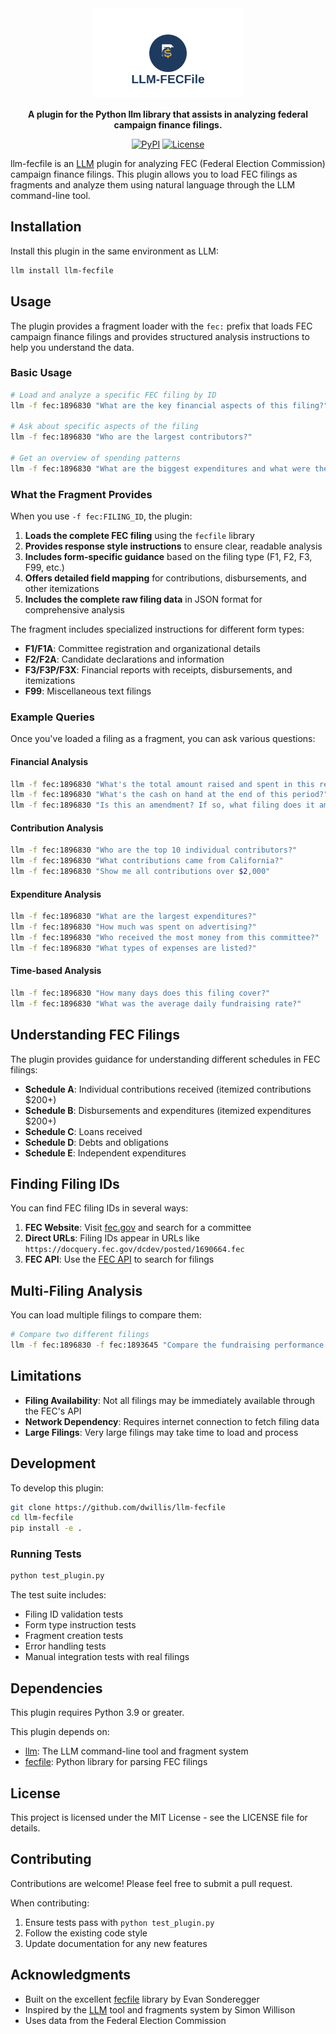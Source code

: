 
<div align="center">
  <img src="https://github.com/dwillis/llm-fecfile/raw/main/logo.svg" alt="" width=240>
  <p><strong>A plugin for the Python llm library that assists in analyzing federal campaign finance filings.</strong></p>

[![PyPI](https://img.shields.io/pypi/v/llm-fecfile.svg)](https://pypi.org/project/llm-fecfile/)
[![License](https://img.shields.io/badge/license-MIT-blue.svg)](https://github.com/user/llm-fecfile/blob/main/LICENSE)

</div>

llm-fecfile is an [LLM](https://llm.datasette.io/) plugin for analyzing FEC (Federal Election Commission) campaign finance filings. This plugin allows you to load FEC filings as fragments and analyze them using natural language through the LLM command-line tool.

## Installation

Install this plugin in the same environment as LLM:

```bash
llm install llm-fecfile
```

## Usage

The plugin provides a fragment loader with the `fec:` prefix that loads FEC campaign finance filings and provides structured analysis instructions to help you understand the data.

### Basic Usage

```bash
# Load and analyze a specific FEC filing by ID
llm -f fec:1896830 "What are the key financial aspects of this filing?"

# Ask about specific aspects of the filing
llm -f fec:1896830 "Who are the largest contributors?"

# Get an overview of spending patterns
llm -f fec:1896830 "What are the biggest expenditures and what were they for?"
```

### What the Fragment Provides

When you use `-f fec:FILING_ID`, the plugin:

1. **Loads the complete FEC filing** using the `fecfile` library
2. **Provides response style instructions** to ensure clear, readable analysis
3. **Includes form-specific guidance** based on the filing type (F1, F2, F3, F99, etc.)
4. **Offers detailed field mapping** for contributions, disbursements, and other itemizations
5. **Includes the complete raw filing data** in JSON format for comprehensive analysis

The fragment includes specialized instructions for different form types:

- **F1/F1A**: Committee registration and organizational details
- **F2/F2A**: Candidate declarations and information
- **F3/F3P/F3X**: Financial reports with receipts, disbursements, and itemizations
- **F99**: Miscellaneous text filings

### Example Queries

Once you've loaded a filing as a fragment, you can ask various questions:

#### Financial Analysis
```bash
llm -f fec:1896830 "What's the total amount raised and spent in this reporting period?"
llm -f fec:1896830 "What's the cash on hand at the end of this period?"
llm -f fec:1896830 "Is this an amendment? If so, what filing does it amend?"
```

#### Contribution Analysis
```bash
llm -f fec:1896830 "Who are the top 10 individual contributors?"
llm -f fec:1896830 "What contributions came from California?"
llm -f fec:1896830 "Show me all contributions over $2,000"
```

#### Expenditure Analysis
```bash
llm -f fec:1896830 "What are the largest expenditures?"
llm -f fec:1896830 "How much was spent on advertising?"
llm -f fec:1896830 "Who received the most money from this committee?"
llm -f fec:1896830 "What types of expenses are listed?"
```

#### Time-based Analysis
```bash
llm -f fec:1896830 "How many days does this filing cover?"
llm -f fec:1896830 "What was the average daily fundraising rate?"
```

## Understanding FEC Filings

The plugin provides guidance for understanding different schedules in FEC filings:

- **Schedule A**: Individual contributions received (itemized contributions $200+)
- **Schedule B**: Disbursements and expenditures (itemized expenditures $200+)
- **Schedule C**: Loans received
- **Schedule D**: Debts and obligations
- **Schedule E**: Independent expenditures

## Finding Filing IDs

You can find FEC filing IDs in several ways:

1. **FEC Website**: Visit [fec.gov](https://www.fec.gov) and search for a committee
2. **Direct URLs**: Filing IDs appear in URLs like `https://docquery.fec.gov/dcdev/posted/1690664.fec`
3. **FEC API**: Use the [FEC API](https://api.open.fec.gov/developers/) to search for filings

## Multi-Filing Analysis

You can load multiple filings to compare them:

```bash
# Compare two different filings
llm -f fec:1896830 -f fec:1893645 "Compare the fundraising performance between these two filings"
```

## Limitations

- **Filing Availability**: Not all filings may be immediately available through the FEC's API
- **Network Dependency**: Requires internet connection to fetch filing data
- **Large Filings**: Very large filings may take time to load and process

## Development

To develop this plugin:

```bash
git clone https://github.com/dwillis/llm-fecfile
cd llm-fecfile
pip install -e .
```

### Running Tests

```bash
python test_plugin.py
```

The test suite includes:
- Filing ID validation tests
- Form type instruction tests
- Fragment creation tests
- Error handling tests
- Manual integration tests with real filings

## Dependencies

This plugin requires Python 3.9 or greater. 

This plugin depends on:
- [llm](https://llm.datasette.io/): The LLM command-line tool and fragment system
- [fecfile](https://github.com/esonderegger/fecfile): Python library for parsing FEC filings

## License

This project is licensed under the MIT License - see the LICENSE file for details.

## Contributing

Contributions are welcome! Please feel free to submit a pull request.

When contributing:
1. Ensure tests pass with `python test_plugin.py`
2. Follow the existing code style
3. Update documentation for any new features

## Acknowledgments

- Built on the excellent [fecfile](https://github.com/esonderegger/fecfile) library by Evan Sonderegger
- Inspired by the [LLM](https://llm.datasette.io/) tool and fragments system by Simon Willison
- Uses data from the Federal Election Commission